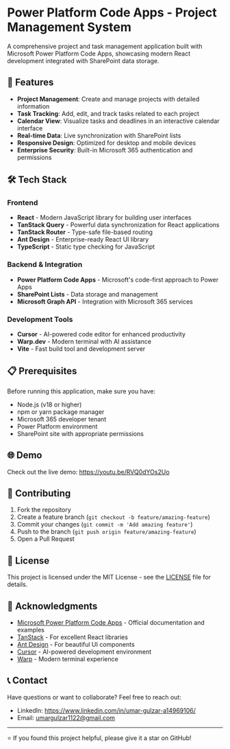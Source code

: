 # Power Platform Code Apps - Project Management System

A comprehensive project and task management application built with Microsoft Power Platform Code Apps, showcasing modern React development integrated with SharePoint data storage.

## 🚀 Features

- **Project Management**: Create and manage projects with detailed information
- **Task Tracking**: Add, edit, and track tasks related to each project
- **Calendar View**: Visualize tasks and deadlines in an interactive calendar interface
- **Real-time Data**: Live synchronization with SharePoint lists
- **Responsive Design**: Optimized for desktop and mobile devices
- **Enterprise Security**: Built-in Microsoft 365 authentication and permissions

## 🛠️ Tech Stack

### Frontend
- **React** - Modern JavaScript library for building user interfaces
- **TanStack Query** - Powerful data synchronization for React applications
- **TanStack Router** - Type-safe file-based routing
- **Ant Design** - Enterprise-ready React UI library
- **TypeScript** - Static type checking for JavaScript

### Backend & Integration
- **Power Platform Code Apps** - Microsoft's code-first approach to Power Apps
- **SharePoint Lists** - Data storage and management
- **Microsoft Graph API** - Integration with Microsoft 365 services

### Development Tools
- **Cursor** - AI-powered code editor for enhanced productivity
- **Warp.dev** - Modern terminal with AI assistance
- **Vite** - Fast build tool and development server

## 📋 Prerequisites

Before running this application, make sure you have:

- Node.js (v18 or higher)
- npm or yarn package manager
- Microsoft 365 developer tenant
- Power Platform environment
- SharePoint site with appropriate permissions

## 🌐 Demo

Check out the live demo: https://youtu.be/RVQ0dYOs2Uo

## 🤝 Contributing

1. Fork the repository
2. Create a feature branch (`git checkout -b feature/amazing-feature`)
3. Commit your changes (`git commit -m 'Add amazing feature'`)
4. Push to the branch (`git push origin feature/amazing-feature`)
5. Open a Pull Request

## 📄 License

This project is licensed under the MIT License - see the [LICENSE](LICENSE) file for details.

## 🙏 Acknowledgments

- [Microsoft Power Platform Code Apps](https://github.com/microsoft/PowerAppsCodeApps) - Official documentation and examples
- [TanStack](https://tanstack.com/) - For excellent React libraries
- [Ant Design](https://ant.design/) - For beautiful UI components
- [Cursor](https://cursor.sh/) - AI-powered development environment
- [Warp](https://warp.dev/) - Modern terminal experience

## 📞 Contact

Have questions or want to collaborate? Feel free to reach out:

- LinkedIn: https://www.linkedin.com/in/umar-gulzar-a14969106/
- Email: umargulzar1122@gmail.com

---

⭐ If you found this project helpful, please give it a star on GitHub!
